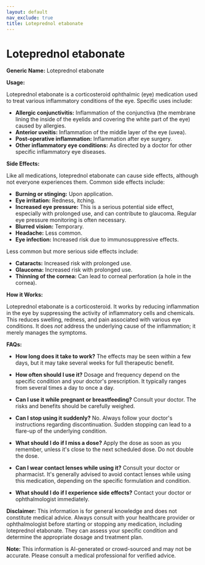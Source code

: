 ```yaml
---
layout: default
nav_exclude: true
title: Loteprednol etabonate
---
```


# Loteprednol etabonate

**Generic Name:** Loteprednol etabonate

**Usage:**

Loteprednol etabonate is a corticosteroid ophthalmic (eye) medication used to treat various inflammatory conditions of the eye.  Specific uses include:

* **Allergic conjunctivitis:**  Inflammation of the conjunctiva (the membrane lining the inside of the eyelids and covering the white part of the eye) caused by allergies.
* **Anterior uveitis:** Inflammation of the middle layer of the eye (uvea).
* **Post-operative inflammation:** Inflammation after eye surgery.
* **Other inflammatory eye conditions:**  As directed by a doctor for other specific inflammatory eye diseases.


**Side Effects:**

Like all medications, loteprednol etabonate can cause side effects, although not everyone experiences them.  Common side effects include:

* **Burning or stinging:** Upon application.
* **Eye irritation:**  Redness, itching.
* **Increased eye pressure:**  This is a serious potential side effect, especially with prolonged use, and can contribute to glaucoma.  Regular eye pressure monitoring is often necessary.
* **Blurred vision:** Temporary.
* **Headache:** Less common.
* **Eye infection:** Increased risk due to immunosuppressive effects.


Less common but more serious side effects include:

* **Cataracts:** Increased risk with prolonged use.
* **Glaucoma:** Increased risk with prolonged use.
* **Thinning of the cornea:**  Can lead to corneal perforation (a hole in the cornea).


**How it Works:**

Loteprednol etabonate is a corticosteroid.  It works by reducing inflammation in the eye by suppressing the activity of inflammatory cells and chemicals. This reduces swelling, redness, and pain associated with various eye conditions.  It does *not* address the underlying cause of the inflammation; it merely manages the symptoms.


**FAQs:**

* **How long does it take to work?**  The effects may be seen within a few days, but it may take several weeks for full therapeutic benefit.

* **How often should I use it?**  Dosage and frequency depend on the specific condition and your doctor's prescription.  It typically ranges from several times a day to once a day.

* **Can I use it while pregnant or breastfeeding?**  Consult your doctor.  The risks and benefits should be carefully weighed.

* **Can I stop using it suddenly?**  No.  Always follow your doctor's instructions regarding discontinuation.  Sudden stopping can lead to a flare-up of the underlying condition.

* **What should I do if I miss a dose?**  Apply the dose as soon as you remember, unless it's close to the next scheduled dose.  Do not double the dose.

* **Can I wear contact lenses while using it?**  Consult your doctor or pharmacist. It's generally advised to avoid contact lenses while using this medication, depending on the specific formulation and condition.

* **What should I do if I experience side effects?**  Contact your doctor or ophthalmologist immediately.


**Disclaimer:** This information is for general knowledge and does not constitute medical advice. Always consult with your healthcare provider or ophthalmologist before starting or stopping any medication, including loteprednol etabonate.  They can assess your specific condition and determine the appropriate dosage and treatment plan.


**Note:** This information is AI-generated or crowd-sourced and may not be accurate. Please consult a medical professional for verified advice.